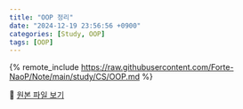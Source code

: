 ```yaml
---
title: "OOP 정리"
date: "2024-12-19 23:56:56 +0900"
categories: [Study, OOP]
tags: [OOP]
---
```


{% remote_include https://raw.githubusercontent.com/Forte-NaoP/Note/main/study/CS/OOP.md %}
<p>🔗 <a href="https://github.com/Forte-NaoP/Note/blob/main/study/CS/OOP.md" target="_blank">원본 파일 보기</a></p>